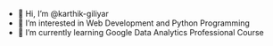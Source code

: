 - 👋 Hi, I’m @karthik-giliyar
- 👀 I’m interested in Web Development and Python Programming
- 🌱 I’m currently learning Google Data Analytics Professional Course

<!---
karthik-giliyar/karthik-giliyar is a ✨ special ✨ repository because its `README.md` (this file) appears on your GitHub profile.
You can click the Preview link to take a look at your changes.
--->
